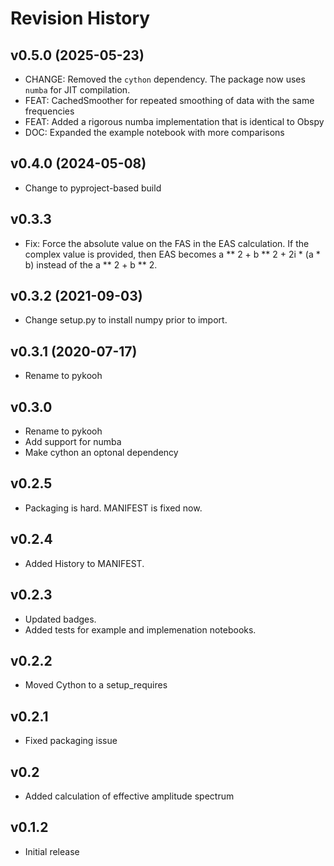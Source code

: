 # Revision History

## v0.5.0 (2025-05-23)

- CHANGE: Removed the `cython` dependency. The package now uses `numba` for JIT compilation.
- FEAT: CachedSmoother for repeated smoothing of data with the same frequencies
- FEAT: Added a rigorous numba implementation that is identical to Obspy
- DOC: Expanded the example notebook with more comparisons

## v0.4.0 (2024-05-08)

- Change to pyproject-based build

## v0.3.3

- Fix: Force the absolute value on the FAS in the EAS calculation. If
  the complex value is provided, then EAS becomes a \*\* 2 + b
  \*\* 2 + 2i \* (a \* b) instead of the a \*\* 2 + b \*\* 2.

## v0.3.2 (2021-09-03)

- Change setup.py to install numpy prior to import.

## v0.3.1 (2020-07-17)

- Rename to pykooh

## v0.3.0

- Rename to pykooh
- Add support for numba
- Make cython an optonal dependency

## v0.2.5

- Packaging is hard. MANIFEST is fixed now.

## v0.2.4

- Added History to MANIFEST.

## v0.2.3

- Updated badges.
- Added tests for example and implemenation notebooks.

## v0.2.2

- Moved Cython to a setup_requires

## v0.2.1

- Fixed packaging issue

## v0.2

- Added calculation of effective amplitude spectrum

## v0.1.2

- Initial release
